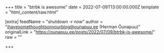 
+++
title = "btrbk is awesome"
date = 2022-07-09T13:00:00.000Z
template = "html_content/raw.html"

[extra]
feedName = "shutdown -r now"
author = "ihavesomethoughtsonyourblog@ounapuu.ee (Herman Õunapuu)"
originalLink = "https://ounapuu.ee/posts/2022/07/09/btrbk-is-awesome/"
raw = ""

+++

